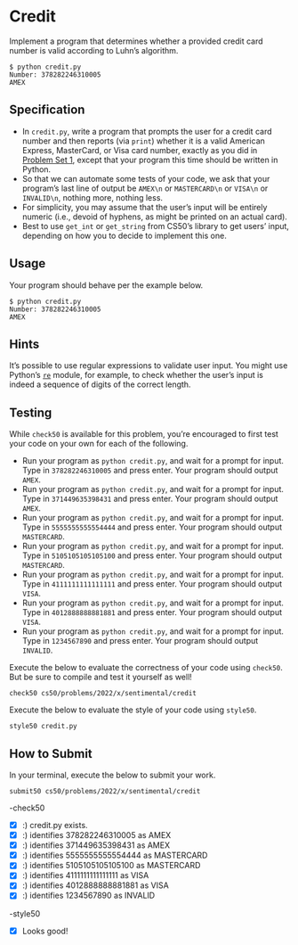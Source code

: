 # Credit
Implement a program that determines whether a provided credit card number is valid according to Luhn’s algorithm.

```
$ python credit.py
Number: 378282246310005
AMEX
```

## Specification
- In `credit.py`, write a program that prompts the user for a credit card number and then reports (via `print`) whether it is a valid American Express, MasterCard, or Visa card number, exactly as you did in [Problem Set 1](https://cs50.harvard.edu/x/2022/psets/1/), except that your program this time should be written in Python.
- So that we can automate some tests of your code, we ask that your program’s last line of output be `AMEX\n` or `MASTERCARD\n` or `VISA\n` or `INVALID\n`, nothing more, nothing less.
- For simplicity, you may assume that the user’s input will be entirely numeric (i.e., devoid of hyphens, as might be printed on an actual card).
- Best to use `get_int` or `get_string` from CS50’s library to get users’ input, depending on how you to decide to implement this one.

## Usage
Your program should behave per the example below.

```
$ python credit.py
Number: 378282246310005
AMEX
```

## Hints
It’s possible to use regular expressions to validate user input. You might use Python’s [`re`](https://docs.python.org/3/library/re.html) module, for example, to check whether the user’s input is indeed a sequence of digits of the correct length.

## Testing
While `check50` is available for this problem, you’re encouraged to first test your code on your own for each of the following.

- Run your program as `python credit.py`, and wait for a prompt for input. Type in `378282246310005` and press enter. Your program should output `AMEX`.
- Run your program as `python credit.py`, and wait for a prompt for input. Type in `371449635398431` and press enter. Your program should output `AMEX`.
- Run your program as `python credit.py`, and wait for a prompt for input. Type in `5555555555554444` and press enter. Your program should output `MASTERCARD`.
- Run your program as `python credit.py`, and wait for a prompt for input. Type in `5105105105105100` and press enter. Your program should output `MASTERCARD`.
- Run your program as `python credit.py`, and wait for a prompt for input. Type in `4111111111111111` and press enter. Your program should output `VISA`.
- Run your program as `python credit.py`, and wait for a prompt for input. Type in `4012888888881881` and press enter. Your program should output `VISA`.
- Run your program as `python credit.py`, and wait for a prompt for input. Type in `1234567890` and press enter. Your program should output `INVALID`.

Execute the below to evaluate the correctness of your code using `check50`. But be sure to compile and test it yourself as well!

```
check50 cs50/problems/2022/x/sentimental/credit
```

Execute the below to evaluate the style of your code using `style50`.

```
style50 credit.py
```

## How to Submit
In your terminal, execute the below to submit your work.

```
submit50 cs50/problems/2022/x/sentimental/credit
```

-check50
- [x] :) credit.py exists.
- [x] :) identifies 378282246310005 as AMEX
- [x] :) identifies 371449635398431 as AMEX
- [x] :) identifies 5555555555554444 as MASTERCARD
- [x] :) identifies 5105105105105100 as MASTERCARD
- [x] :) identifies 4111111111111111 as VISA
- [x] :) identifies 4012888888881881 as VISA
- [x] :) identifies 1234567890 as INVALID

-style50
- [x] Looks good!
